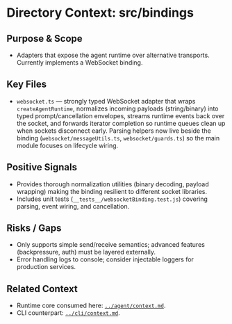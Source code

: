 # Directory Context: src/bindings

## Purpose & Scope

- Adapters that expose the agent runtime over alternative transports. Currently implements a WebSocket binding.

## Key Files

- `websocket.ts` — strongly typed WebSocket adapter that wraps `createAgentRuntime`, normalizes incoming payloads (string/binary) into typed prompt/cancellation envelopes, streams runtime events back over the socket, and forwards iterator completion so runtime queues clean up when sockets disconnect early.
  Parsing helpers now live beside the binding (`websocket/messageUtils.ts`, `websocket/guards.ts`) so the main module focuses on lifecycle wiring.

## Positive Signals

- Provides thorough normalization utilities (binary decoding, payload wrapping) making the binding resilient to different socket libraries.
- Includes unit tests (`__tests__/websocketBinding.test.js`) covering parsing, event wiring, and cancellation.

## Risks / Gaps

- Only supports simple send/receive semantics; advanced features (backpressure, auth) must be layered externally.
- Error handling logs to console; consider injectable loggers for production services.

## Related Context

- Runtime core consumed here: [`../agent/context.md`](../agent/context.md).
- CLI counterpart: [`../cli/context.md`](../cli/context.md).
